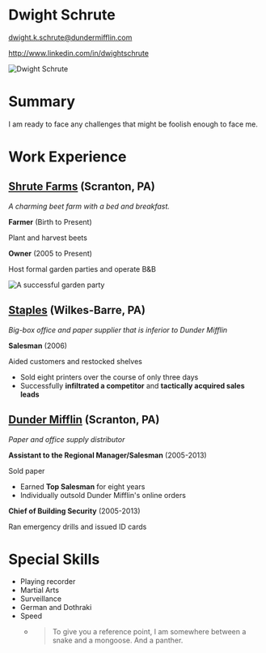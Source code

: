 # Dwight Schrute

dwight.k.schrute@dundermifflin.com

http://www.linkedin.com/in/dwightschrute

![Dwight Schrute](https://www.imdb.com/title/tt2072796/mediaviewer/rm3441341441?ref_=ttmi_mi_all_sf_8)

# Summary

I am ready to face any challenges that might be foolish enough to face me.

# Work Experience

## [Shrute Farms](https://theoffice.fandom.com/wiki/Schrute_Farms?so=search) (Scranton, PA)

*A charming beet farm with a bed and breakfast.*

**Farmer** (Birth to Present)

Plant and harvest beets

**Owner** (2005 to Present)

Host formal garden parties and operate B&B

![A successful garden party](https://www.imdb.com/title/tt2072796/mediaviewer/rm3441341441/?ref_=ext_shr_lnk)

## [Staples](https://theoffice.fandom.com/wiki/Staples) (Wilkes-Barre, PA)
*Big-box office and paper supplier that is inferior to Dunder Mifflin*

**Salesman** (2006)

Aided customers and restocked shelves

- Sold eight printers over the course of only three days
- Successfully **infiltrated a competitor** and **tactically acquired sales leads** 

## [Dunder Mifflin](https://theoffice.fandom.com/wiki/Dunder_Mifflin_Scranton) (Scranton, PA)
*Paper and office supply distributor* 

**Assistant to the Regional Manager/Salesman**  (2005-2013)

Sold paper

- Earned **Top Salesman** for eight years
- Individually outsold Dunder Mifflin's online orders

**Chief of Building Security** (2005-2013)

Ran emergency drills and issued ID cards

# Special Skills
- Playing recorder
- Martial Arts
- Surveillance
- German and Dothraki
- Speed
  - >To give you a reference point, I am somewhere between a snake and a mongoose. And a panther.